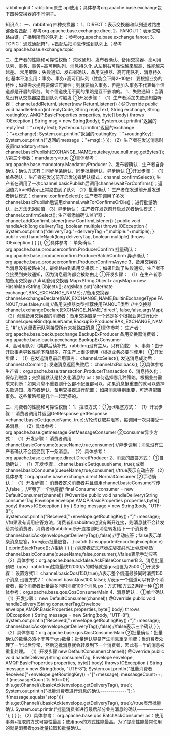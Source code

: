 rabbitmqInit：rabbitmq原生 api使用；具体参考org.apache.base.exchange包下四种交换器的不同例子。


知识点：
一、rabbitmq 四种交换器：
    1、DIRECT：表示交换器和队列通过路由键全名匹配 ；参考org.apache.base.exchange.direct
    2、FANOUT：表示忽略路由键，广播到所有的队列上 ；参考org.apache.base.exchange.fanout
    3、TOPIC：通过通配符*、#匹配后把消息传递到队列上 ；参考org.apache.base.exchange.topic
    
    
二、生产者的性能和可靠性权衡：
    失败通知、发布者确认、备用交换器、高可用队列、事务、事务+高可用队列、消息持久化
    从左到右可靠性越来越高、性能越来越差。
    常用策略：失败通知、发布者确认、备用交换器、高可用队列、消息持久化 
    基本不怎么用：事务、事务+高可用队列（性能会下降2~10倍）
    要根据业务的特性；如果需求提高要保证可靠性；则就要加入事务，但是加入事务不代表每个信道都是开启的事务。每个信道使用不同的策略是互不影响的。
    1、失败通知：当消息没有从交换器路由到队列时触发
       ①开发步骤：
            （1）生产者添加失败通知监听器：
             channel.addReturnListener(new ReturnListener() {
                            @Override
                            public void handleReturn(int replyCode, String replyText, String exchange, String routingKey, AMQP.BasicProperties properties, byte[] body) throws IOException {
                                String msg = new String(body);
                                System.out.println("返回的replyText ："+replyText);
                                System.out.println("返回的exchange ："+exchange);
                                System.out.println("返回的routingKey ："+routingKey);
                                System.out.println("返回的message ："+msg);
                            }
                        });
            （2）生产者在发送消息时设置mandatory=true：
                channel.basicPublish(EXCHANGE_NAME,routekey,true,null,msg.getBytes());//第三个参数：mandatory=true
       ②具体参考：org.apache.base.mandatory.MandatoryProducer
    2、发布者确认：生产者自身确认；确认方式有：同步单条确认、同步批量确认、异步确认
       ①开发步骤：
        （1）单条确认：
            生产者在发送前开启发送者确认模式：channel.confirmSelect();
            生产者在调用了一次channel.basicPublish后调用channel.waitForConfirms()；返回值为true时表示正常路由到了队列
        （2）批量确认：
            生产者在发送前开启发送者确认模式：channel.confirmSelect();
            生产者在调用了多次channel.basicPublish后调用channel.waitForConfirmsOrDie()；进行批量确认，此方法无返回值
        （3）异步确认：
            生产者在发送前开启发送者确认模式：channel.confirmSelect();
            生产者添加确认监听器：
            channel.addConfirmListener(new ConfirmListener() {
                        public void handleAck(long deliveryTag, boolean multiple)
                                throws IOException {
                            System.out.println("deliveryTag:"+deliveryTag +",multiple:"+multiple);
                        }
                        public void handleNack(long deliveryTag, boolean multiple)
                                throws IOException {
                        }
                    });
      ②具体参考：
        单条确认：org.apache.base.producerconfirm.ProducerConfirm
        批量确认：org.apache.base.producerconfirm.ProducerBatchConfirm
        异步确认：org.apache.base.producerconfirm.ProducerConfirmAsync
    3、备用交换器：当消息没有被路由时，最终路由到备用交换器上；如果启动了失败通知，生产者不会接受到失败通知，因为消息最终都会被路由走
        ①开发步骤：
            （1）在生产者添加备用交换器
                    // 声明备用交换器
                    Map<String,Object> argsMap = new HashMap<String,Object>();
                    argsMap.put("alternate-exchange",BAK_EXCHANGE_NAME);
                    //备用交换器
                    channel.exchangeDeclare(BAK_EXCHANGE_NAME,BuiltinExchangeType.FANOUT,true,false,null);//备用交换器类型推荐使用FANOUT类型
                    //主交换器
                    channel.exchangeDeclare(EXCHANGE_NAME,"direct", false,false,argsMap);
            （2）创建备用交换器的消费者：备用交换器是一个还是多个根据业务进行设计
                    channel.queueBind(queueName,BackupExProducer.BAK_EXCHANGE_NAME, "#");//这里表示队列接受所有未被路由消息
        ②具体参考：
         生产者：org.apache.base.backupexchange.BackupExProducer
         备用交换器消费者：org.apache.base.backupexchange.BackupExConsumer          
    4、高可用队列（集群后续补充，rabbitmq没有主从，只有负载）
    5、事务：由于开启事务导致性能下降很多，在生产上很少使用（根据业务必要时使用）
        ①开发步骤：
            （1）在发送消息前启用事务：
                channel.txSelect();
                发送消息成功后：
                channel.txCommit();
                发送消息返回失败后：
                channel.txRollback();
        ②具体参考
            生产者：org.apache.base.transaction.ProducerTransaction
    6、消息持久化：保存到磁盘；交换器默认是持久化消息的
ps：如何选择哪几种策略，根据业务需求来判断：如果消息不重要则什么都不配置都可以，如果消息挺重要的就可以选择失败通知、发布者确认、备用交换器进行配置；
如果消息特别重要，可选择配置事务。这些策略都是几个一起混搭的。   

三、消费者的性能和可靠性权衡：
    1、拉取方式：
        ①get阻塞方式：
            （1）开发步骤：
            消费者调用并返回GetResponse getResponse =channel.basicGet(queueName, true);//轮询获取并阻塞，每调用一次只接受一条消息。
            （2）具体参考：org.apache.base.getmessage.GetMessageConsumer
        ②consumer异步方式：
            （1）开发步骤：
            消费者调用channel.basicConsume(queueName,true,consumer);//异步调用；消息没有生产者确认不会接受到下一条消息。
            （2）具体参考：org.apache.base.exchange.direct.DirectProducer
    2、消息的应答方式：
        ①自动确认：
            （1）开发步骤：
                channel.basicGet(queueName, true);或者channel.basicConsume(queueName,true,consumer);//true表示自动应答
            （2）具体参考：org.apache.base.exchange.direct.NormalConsumer
        ②手动确认：
            （1）开发步骤：
                消费者定义消费者并且调用channel.basicConsume时传入false；
                    /*声明了一个消费者*/
                    final Consumer consumer = new DefaultConsumer(channel){
                        @Override
                        public void handleDelivery(String consumerTag,Envelope envelope,AMQP.BasicProperties properties,byte[] body) throws IOException {
                            try {
                                String message = new String(body, "UTF-8");
                                System.out.println("Received["+envelope.getRoutingKey()+"]"+message);
                                //如果没有调用应答方法，消费者和rabbitmq也没有断开连接，则消息就不会转发给其他消费者，消费者和rabbitmq断开连接则吧消息转发给下一个消费者
                                channel.basicAck(envelope.getDeliveryTag(),false);//手动应答；false表示单条消息应答，true表示批量应答。
                            } catch (UnsupportedEncodingException e) {
                                e.printStackTrace();
                                //拒绝
                            }
                        }
                    };
                    /*消费者正式开始在指定队列上消费消息*/
                    channel.basicConsume(queueName,false,consumer);//false表示手动应答
            （2）具体参考：org.apache.base.ackfalse.AckFalseConsumerB
    3、消息批量预取（qos）:rabbitmq性能最快12000/s的时候就是qos设置为2500
        ①开发步骤：
         设置方式1：
            channel.basicQos(150,true);//表示整个信道最多同时消费150个消息
         设置方式2：
            channel.basicQos(100,false); //表示一个信道可以有多个消费者，每个消费者批量最多同时消费100个消息
         ps：方式1和方式2选择一种
         ②具体参考：org.apache.base.qos.QosConsumerMain
    4、消息确认：
        ①单个确认
          （1）开发步骤：
                new DefaultConsumer(channel){
                            @Override
                            public void handleDelivery(String consumerTag,Envelope envelope,AMQP.BasicProperties properties,
                                                       byte[] body) throws IOException {
                                String message = new String(body, "UTF-8");
                                System.out.println("Received["+envelope.getRoutingKey()+"]"+message);
                                channel.basicAck(envelope.getDeliveryTag(),false);//false表示三个确认
                            }
                        };
          （2）具体参考：org.apache.base.qos.QosConsumerMain
        ②批量确认：批量确认的数量必须小于等于qos数量；批量确认容易产生消息重复消费；当消费者处理了一半以后异常，然后这批消息就会转发到下一个消费者，因此有一半的消息被重复处理。
          （1）开发步骤
             new DefaultConsumer(channel){
                        @Override
                        public void handleDelivery(String consumerTag, Envelope envelope,
                                                   AMQP.BasicProperties properties,
                                                   byte[] body) throws IOException {
                            String message = new String(body, "UTF-8");
                            System.out.println("批量消费者Received["+envelope.getRoutingKey()
                                    +"]"+message);
                            messasgeCount++;
                            if (messasgeCount % 50==0){
                                this.getChannel().basicAck(envelope.getDeliveryTag(),
                                        true);
                                System.out.println("批量消费者进行消息的确认-------------");
                            }
                            if(message.equals("stop")){
                                this.getChannel().basicAck(envelope.getDeliveryTag(), true);//true表示批量确认
                                System.out.println("批量消费者进行最后部分业务消息的确认-------------");
                            }
                        }
                    };
         （2）具体参考： org.apache.base.qos.BatchAckConsumer
ps：使用事务+拉取的方式可靠性最高；使用qos的方式性能最高。为了提高性能最常使用的就是消费者qos批量拉取和批量确认。